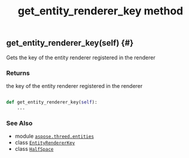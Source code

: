 ﻿---
title: get_entity_renderer_key method
second_title: Aspose.3D for Python via .NET API References
description: 
type: docs
weight: 40
url: /python-net/aspose.threed.entities/halfspace/get_entity_renderer_key/
is_root: false
---

## get_entity_renderer_key(self) {#}

Gets the key of the entity renderer registered in the renderer


### Returns 


the key of the entity renderer registered in the renderer


```python

def get_entity_renderer_key(self):
    ...
```





### See Also
* module [`aspose.threed.entities`](../../)
* class [`EntityRendererKey`](/3d/python-net/aspose.threed.render/entityrendererkey)
* class [`HalfSpace`](/3d/python-net/aspose.threed.entities/halfspace)
